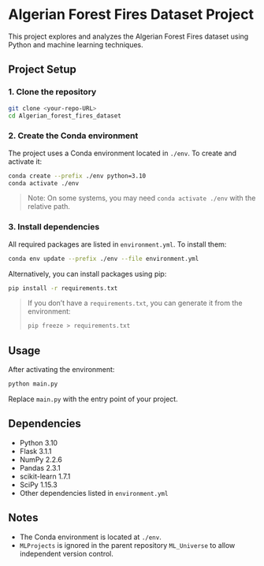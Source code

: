 # Algerian Forest Fires Dataset Project

This project explores and analyzes the Algerian Forest Fires dataset using Python and machine learning techniques.

## Project Setup

### 1. Clone the repository

```bash
git clone <your-repo-URL>
cd Algerian_forest_fires_dataset
```

### 2. Create the Conda environment

The project uses a Conda environment located in `./env`. To create and activate it:

```bash
conda create --prefix ./env python=3.10
conda activate ./env
```

> Note: On some systems, you may need `conda activate ./env` with the relative path.

### 3. Install dependencies

All required packages are listed in `environment.yml`. To install them:

```bash
conda env update --prefix ./env --file environment.yml
```

Alternatively, you can install packages using pip:

```bash
pip install -r requirements.txt
```

> If you don’t have a `requirements.txt`, you can generate it from the environment:
>
> ```bash
> pip freeze > requirements.txt
> ```

## Usage

After activating the environment:

```bash
python main.py
```

Replace `main.py` with the entry point of your project.

## Dependencies

- Python 3.10
- Flask 3.1.1
- NumPy 2.2.6
- Pandas 2.3.1
- scikit-learn 1.7.1
- SciPy 1.15.3
- Other dependencies listed in `environment.yml`

## Notes

- The Conda environment is located at `./env`.
- `MLProjects` is ignored in the parent repository `ML_Universe` to allow independent version control.
